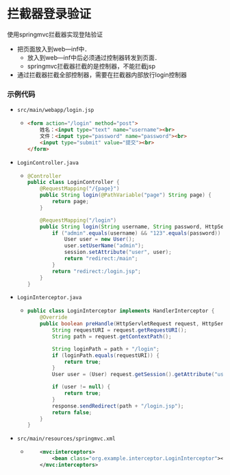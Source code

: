# 拦截器登录验证

使用springmvc拦截器实现登陆验证

- 把页面放入到web—inf中．
  - 放入到web—inf中后必须通过控制器转发到页面．
  - springmvc拦截器拦截的是控制器，不能拦截jsp
- 通过拦截器拦截全部控制器，需要在拦截器内部放行login控制器





### 示例代码

- `src/main/webapp/login.jsp`

  - ```html
    <form action="/login" method="post">
        姓名：<input type="text" name="username"><br>
        文件：<input type="password" name="password"><br>
        <input type="submit" value="提交"><br>
    </form>
    ```

- `LoginController.java`

  - ```java
    @Controller
    public class LoginController {
        @RequestMapping("/{page}")
        public String login(@PathVariable("page") String page) {
            return page;
        }
    
        @RequestMapping("/login")
        public String login(String username, String password, HttpSession session) {
            if ("admin".equals(username) && "123".equals(password)) {
                User user = new User();
                user.setUserName("admin");
                session.setAttribute("user", user);
                return "redirect:/main";
            }
            return "redirect:/login.jsp";
        }
    }
    ```

- `LoginInterceptor.java`

  - ```java
    public class LoginInterceptor implements HandlerInterceptor {
        @Override
        public boolean preHandle(HttpServletRequest request, HttpServletResponse response, Object handler) throws Exception {
            String requestURI = request.getRequestURI();
            String path = request.getContextPath();
    
            String loginPath = path + "/login";
            if (loginPath.equals(requestURI)) {
                return true;
            }
            User user = (User) request.getSession().getAttribute("user");
    
            if (user != null) {
                return true;
            }
            response.sendRedirect(path + "/login.jsp");
            return false;
        }
    }
    ```

- `src/main/resources/springmvc.xml`

  - ```xml
        <mvc:interceptors>
            <bean class="org.example.interceptor.LoginInterceptor"></bean>
        </mvc:interceptors>
    ```



